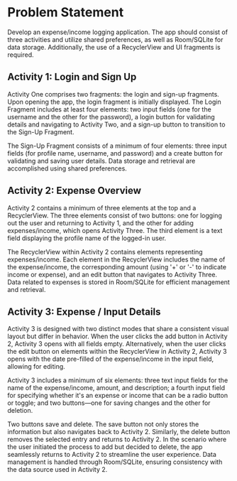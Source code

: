 # Problem Statement
Develop an expense/income logging application. The app should consist of three activities and utilize shared preferences, as well as Room/SQLite for data storage. Additionally, the use of a RecyclerView and UI fragments is required.

## Activity 1: Login and Sign Up
Activity One comprises two fragments: the login and sign-up fragments. Upon opening the app, the login fragment is initially displayed. The Login Fragment includes at least four elements: two input fields (one for the username and the other for the password), a login button for validating details and navigating to Activity Two, and a sign-up button to transition to the Sign-Up Fragment.  

The Sign-Up Fragment consists of a minimum of four elements: three input fields (for profile name, username, and password) and a create button for validating and saving user details. Data storage and retrieval are accomplished using shared preferences.

## Activity 2: Expense Overview
Activity 2 contains a minimum of three elements at the top and a RecyclerView. The three elements consist of two buttons: one for logging out the user and returning to Activity 1, and the other for adding expenses/income, which opens Activity Three. The third element is a text field displaying the profile name of the logged-in user.  

The RecyclerView within Activity 2 contains elements representing expenses/income. Each element in the RecyclerView includes the name of the expense/income, the corresponding amount (using '+' or '-' to indicate income or expense), and an edit button that navigates to Activity Three. Data related to expenses is stored in Room/SQLite for efficient management and retrieval.

## Activity 3: Expense / Input Details
Activity 3 is designed with two distinct modes that share a consistent visual layout but differ in behavior. When the user clicks the add button in Activity 2, Activity 3 opens with all fields empty. Alternatively, when the user clicks the edit button on elements within the RecyclerView in Activity 2, Activity 3 opens with the date pre-filled of the expense/income in the input field, allowing for editing.  

Activity 3 includes a minimum of six elements: three text input fields for the name of the expense/income, amount, and description; a fourth input field for specifying whether it's an expense or income that can be a radio button or toggle; and two buttons—one for saving changes and the other for deletion.  

Two buttons save and delete. The save button not only stores the information but also navigates back to Activity 2. Similarly, the delete button removes the selected entry and returns to Activity 2. In the scenario where the user initiated the process to add but decided to delete, the app seamlessly returns to Activity 2 to streamline the user experience. Data management is handled through Room/SQLite, ensuring consistency with the data source used in Activity 2.
